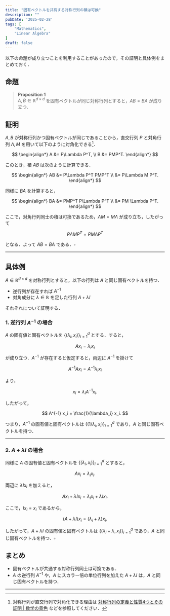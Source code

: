```yaml
---
title: "固有ベクトルを共有する対称行列の積は可換"
description: ""
pubDate: '2025-02-28'
tags: [
    "Mathematics",
    "Linear Algebra"
]
draft: false
---
```



以下の命題が成り立つことを利用することがあったので，その証明と具体例をまとめておく．

## 命題

> **Proposition 1**  <br>
> $A, B\in\mathbb R^{d\times d}$ を固有ベクトルが同じ対称行列とすると，$AB=BA$ が成り立つ．

## 証明

$A, B$ が対称行列かつ固有ベクトルが同じであることから，直交行列 $P$ と対角行列 $\Lambda, M$ を用いて以下のように対角化できる[^1]．

$$
\begin{align*}
A &= P\Lambda P^T, \\
B &= PMP^T.
\end{align*}
$$

このとき，積 $AB$ は次のように計算できる．

$$
\begin{align*}
AB &= P\Lambda P^T PMP^T \\
&= P\Lambda M P^T.
\end{align*}
$$

同様に $BA$ を計算すると，

$$
\begin{align*}
BA &= PMP^T P\Lambda P^T \\
&= PM \Lambda P^T.
\end{align*}
$$

ここで，対角行列同士の積は可換であるため，$\Lambda M = M \Lambda$ が成り立ち，したがって

$$
P\Lambda M P^T = PM \Lambda P^T
$$

となる．よって $AB = BA$ である．$\square$

---

## 具体例

$A\in\mathbb R^{d\times d}$ を対称行列とすると，以下の行列は $A$ と同じ固有ベクトルを持つ．

- 逆行列が存在すれば $A^{-1}$
- 対角成分に $\lambda\in\mathbb R$ を足した行列 $A+\lambda I$

それぞれについて証明する．

### **1. 逆行列 $A^{-1}$ の場合**

$A$ の固有値と固有ベクトルを $\{ (\lambda_i, x_i) \}_{i=1}^d$ とする．すると，

$$
A x_i = \lambda_i x_i
$$

が成り立つ．$A^{-1}$ が存在すると仮定すると，両辺に $A^{-1}$ を掛けて

$$
A^{-1} A x_i = A^{-1} \lambda_i x_i
$$

より，

$$
x_i = \lambda_i A^{-1} x_i.
$$

したがって，

$$
A^{-1} x_i = \frac{1}{\lambda_i} x_i.
$$

つまり，$A^{-1}$ の固有値と固有ベクトルは $\{ (1/\lambda_i, x_i) \}_{i=1}^d$ であり，$A$ と同じ固有ベクトルを持つ．

---

### **2. $A+\lambda I$ の場合**

同様に $A$ の固有値と固有ベクトルを $\{ (\lambda_i, x_i) \}_{i=1}^d$ とすると，

$$
A x_i = \lambda_i x_i.
$$

両辺に $\lambda I x_i$ を加えると，

$$
A x_i + \lambda I x_i = \lambda_i x_i + \lambda I x_i.
$$

ここで，$I x_i = x_i$ であるから，

$$
(A+\lambda I) x_i = (\lambda_i+\lambda) x_i.
$$

したがって，$A+\lambda I$ の固有値と固有ベクトルは $\{ (\lambda_i+\lambda, x_i) \}_{i=1}^d$ であり，$A$ と同じ固有ベクトルを持つ．$\square$

## まとめ

- 固有ベクトルが共通する対称行列同士は可換である．
- $A$ の逆行列 $A^{-1}$ や，$A$ にスカラー倍の単位行列を加えた $A+\lambda I$ は，$A$ と同じ固有ベクトルを持つ．

---

[^1]: 対称行列が直交行列で対角化できる理由は [対称行列の定義と性質4つとその証明 \| 数学の景色](https://mathlandscape.com/sym-matrix/) などを参照してください．
